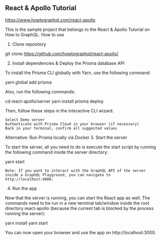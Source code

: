 ## React & Apollo Tutorial

https://www.howtographql.com/react-apollo

This is the sample project that belongs to the React & Apollo Tutorial on How to GraphQL.
How to use

1. Clone repository

git clone https://github.com/howtographql/react-apollo/

2. Install dependencies & Deploy the Prisma database API

To install the Prisma CLI globally with Yarn, use the following command:

yarn global add prisma

Also, run the following commands:

cd react-apollo/server
yarn install
prisma deploy

Then, follow these steps in the interactive CLI wizard:

    Select Demo server
    Authenticate with Prisma Cloud in your browser (if necessary)
    Back in your terminal, confirm all suggested values

Alternative: Run Prisma locally via Docker 3. Start the server

To start the server, all you need to do is execute the start script by running the following command inside the server directory:

yarn start

    Note: If you want to interact with the GraphQL API of the server inside a GraphQL Playground, you can navigate to http://localhost:4000.

4. Run the app

Now that the server is running, you can start the React app as well. The commands need to be run in a new terminal tab/window inside the root directory react-apollo (because the current tab is blocked by the process running the server):

yarn install
yarn start

You can now open your browser and use the app on http://localhost:3000.
